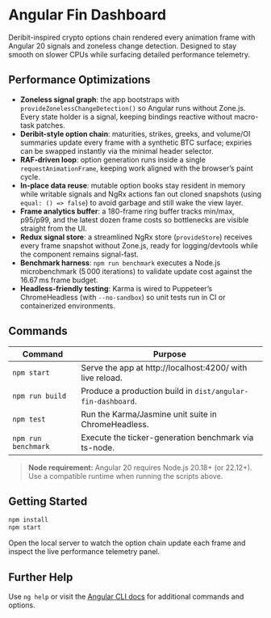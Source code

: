 # Angular Fin Dashboard

Deribit-inspired crypto options chain rendered every animation frame with Angular 20 signals and zoneless change detection. Designed to stay smooth on slower CPUs while surfacing detailed performance telemetry.

## Performance Optimizations

- **Zoneless signal graph**: the app bootstraps with `provideZonelessChangeDetection()` so Angular runs without Zone.js. Every state holder is a signal, keeping bindings reactive without macro-task patches.
- **Deribit-style option chain**: maturities, strikes, greeks, and volume/OI summaries update every frame with a synthetic BTC surface; expiries can be swapped instantly via the minimal header selector.
- **RAF-driven loop**: option generation runs inside a single `requestAnimationFrame`, keeping work aligned with the browser’s paint cycle.
- **In-place data reuse**: mutable option books stay resident in memory while writable signals and NgRx actions fan out cloned snapshots (using `equal: () => false`) to avoid garbage and still wake the view layer.
- **Frame analytics buffer**: a 180-frame ring buffer tracks min/max, p95/p99, and the latest dozen frame costs so bottlenecks are visible straight from the UI.
- **Redux signal store**: a streamlined NgRx store (`provideStore`) receives every frame snapshot without Zone.js, ready for logging/devtools while the component remains signal-fast.
- **Benchmark harness**: `npm run benchmark` executes a Node.js microbenchmark (5 000 iterations) to validate update cost against the 16.67 ms frame budget.
- **Headless-friendly testing**: Karma is wired to Puppeteer’s ChromeHeadless (with `--no-sandbox`) so unit tests run in CI or containerized environments.

## Commands

| Command | Purpose |
| --- | --- |
| `npm start` | Serve the app at http://localhost:4200/ with live reload. |
| `npm run build` | Produce a production build in `dist/angular-fin-dashboard`. |
| `npm test` | Run the Karma/Jasmine unit suite in ChromeHeadless. |
| `npm run benchmark` | Execute the ticker-generation benchmark via ts-node. |

> **Node requirement:** Angular 20 requires Node.js 20.18+ (or 22.12+). Use a compatible runtime when running the scripts above.

## Getting Started

```bash
npm install
npm start
```

Open the local server to watch the option chain update each frame and inspect the live performance telemetry panel.

## Further Help

Use `ng help` or visit the [Angular CLI docs](https://angular.io/cli) for additional commands and options.
